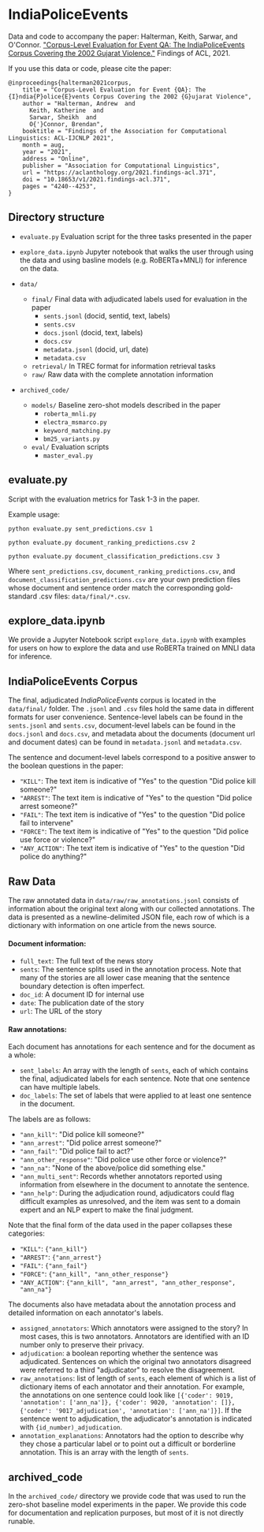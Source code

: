 # IndiaPoliceEvents

Data and code to accompany the paper: Halterman, Keith, Sarwar, and O'Connor. ["Corpus-Level Evaluation for Event QA:
The IndiaPoliceEvents Corpus Covering the 2002 Gujarat Violence."](https://aclanthology.org/2021.findings-acl.371.pdf) Findings of ACL, 2021. 

If you use this data or code, please cite the paper:

```
@inproceedings{halterman2021corpus,
    title = "Corpus-Level Evaluation for Event {QA}: The {I}ndia{P}olice{E}vents Corpus Covering the 2002 {G}ujarat Violence",
    author = "Halterman, Andrew  and
      Keith, Katherine  and
      Sarwar, Sheikh  and
      O{'}Connor, Brendan",
    booktitle = "Findings of the Association for Computational Linguistics: ACL-IJCNLP 2021",
    month = aug,
    year = "2021",
    address = "Online",
    publisher = "Association for Computational Linguistics",
    url = "https://aclanthology.org/2021.findings-acl.371",
    doi = "10.18653/v1/2021.findings-acl.371",
    pages = "4240--4253",
}
```

## Directory structure 

- `evaluate.py` Evaluation script for the three tasks presented in the paper
- `explore_data.ipynb` Jupyter notebook that walks the user through using the data and using basline models (e.g. RoBERTa+MNLI) for inference on the data. 
- `data/`
    - `final/` Final data with adjudicated labels used for evaluation in the paper 
        - `sents.jsonl` (docid, sentid, text, labels)
        - `sents.csv`
        - `docs.jsonl` (docid, text, labels)
        - `docs.csv`
        - `metadata.jsonl` (docid, url, date)
        - `metadata.csv`
    - `retrieval/` In TREC format for information retrieval tasks
    - `raw/` Raw data with the complete annotation information 
    
- `archived_code/`
    - `models/` Baseline zero-shot models described in the paper 
        - `roberta_mnli.py`
        - `electra_msmarco.py`
        - `keyword_matching.py`
        - `bm25_variants.py`
    - `eval/` Evaluation scripts 
        - `master_eval.py`

## evaluate.py
Script with the evaluation metrics for Task 1-3 in the paper. 

Example usage: 
```
python evaluate.py sent_predictions.csv 1

python evaluate.py document_ranking_predictions.csv 2

python evaluate.py document_classification_predictions.csv 3
```
Where `sent_predictions.csv`, `document_ranking_predictions.csv`, and `document_classification_predictions.csv` are your own prediction files whose document and sentence order match the corresponding gold-standard .csv files: `data/final/*.csv`.

## explore_data.ipynb

We provide a Jupyter Notebook script `explore_data.ipynb` with examples for users on how to explore the data and use RoBERTa trained on MNLI data for inference. 

## IndiaPoliceEvents Corpus 

The final, adjudicated *IndiaPoliceEvents* corpus is located in the `data/final/` folder. The `.jsonl` and `.csv` files hold the same data in different formats for user convenience. Sentence-level labels can be found in the `sents.jsonl` and `sents.csv`, document-level labels can be found in the `docs.jsonl` and `docs.csv`, and metadata about the documents (document url and document dates) can be found in `metadata.jsonl` and `metadata.csv`. 

The sentence and document-level labels correspond to a positive answer to the boolean questions in the paper: 

- `"KILL"`: The text item is indicative of "Yes" to the question "Did police kill someone?"
- `"ARREST"`: The text item is indicative of "Yes" to the question "Did police arrest someone?"
- `"FAIL"`: The text item is indicative of "Yes" to the question "Did police fail to intervene"
- `"FORCE"`: The text item is indicative of "Yes" to the question "Did police use force or violence?"
- `"ANY_ACTION"`: The text item is indicative of "Yes" to the question "Did police do anything?"

## Raw Data 

The raw annotated data in `data/raw/raw_annotations.jsonl` consists of information about the original text along with our collected annotations. The data is presented as a newline-delimited JSON file, each row of which is a dictionary with information on one article from the news source.

#### Document information:

- `full_text`: The full text of the news story  
- `sents`: The sentence splits used in the annotation process. Note that many of the stories are all lower case meaning that the sentence boundary detection is often imperfect.  
- `doc_id`: A document ID for internal use   
- `date`: The publication date of the story  
- `url`: The URL of the story 

#### Raw annotations:

Each document has annotations for each sentence and for the document as a whole:

- `sent_labels`: An array with the length of `sents`, each of which contains the final, adjudicated labels for each sentence. Note that one sentence can have multiple labels.  
- `doc_labels`: The set of labels that were applied to at least one sentence in the document. 

The labels are as follows:

- `"ann_kill"`: "Did police kill someone?"
- `"ann_arrest"`: "Did police arrest someone?"
- `"ann_fail"`: "Did police fail to act?"
- `"ann_other_response"`: "Did police use other force or violence?"
- `"ann_na"`: "None of the above/police did something else."
- `"ann_multi_sent"`: Records whether annotators reported using information from elsewhere in the document to annotate the sentence.
- `"ann_help"`: During the adjudication round, adjudicators could flag difficult examples as unresolved, and the item was sent to a domain expert and an NLP expert to make the final judgment.  

Note that the final form of the data used in the paper collapses these categories:

- `"KILL"`: `{"ann_kill"}`
- `"ARREST"`: `{"ann_arrest"}`
- `"FAIL"`: `{"ann_fail"}`
- `"FORCE"`: `{"ann_kill", "ann_other_response"}`
- `"ANY_ACTION"`: `{"ann_kill", "ann_arrest", "ann_other_response", "ann_na"}`

The documents also have metadata about the annotation process and detailed information on each annotator's labels.

- `assigned_annotators`: Which annotators were assigned to the story? In most cases, this is two annotators. Annotators are identified with an ID number only to preserve their privacy.  
- `adjudication`: a boolean reporting whether the sentence was adjudicated. Sentences on which the original two annotators disagreed were referred to a third "adjudicator" to resolve the disagreement.
- `raw_annotations`: list of length of `sents`, each element of which is a list of dictionary items of each annotator and their annotation. For example, the annotations on one sentence could look like `[{'coder': 9019, 'annotation': ['ann_na']}, {'coder': 9020, 'annotation': []}, {'coder': '9017_adjudication', 'annotation': ['ann_na']}]`. If the sentence went to adjudication, the adjudicator's annotation is indicated with `{id_number)_adjudication`.  
- `annotation_explanations`: Annotators had the option to describe why they chose a particular label or to point out a difficult or borderline annotation. This is an array with the length of `sents`. 


## archived_code

In the `archived_code/` directory we provide code that was used to run the zero-shot baseline model experiments in the paper. We provide this code for documentation and replication purposes, but most of it is not directly runable. 



